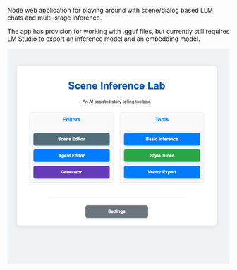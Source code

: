 
Node web application for playing around with scene/dialog based
LLM chats and multi-stage inference.

The app has provision for working with .gguf files, but currently
still requires LM Studio to export an inference model and an embedding model.

![Source](https://github.com/michaelmangelsdorf/scil/blob/main/scil.png)
